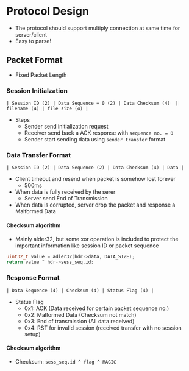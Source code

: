 # Protocol Design

- The protocol should support multiply connection at same time for server/client
- Easy to parse!

## Packet Format

- Fixed Packet Length

### Session Initialzation

```
| Session ID (2) | Data Sequence = 0 (2) | Data Checksum (4)  | filename (4) | file size (4) |
```

- Steps
    - Sender send initialization request
    - Receiver send back a ACK response with `sequence no. = 0`
    - Sender start sending data using `sender transfer` format

### Data Transfer Format

```
| Session ID (2) | Data Sequence (2) | Data Checksum (4) | Data |
```

- Client timeout and resend when packet is somehow lost forever
    - 500ms
- When data is fully received by the serer
    - Server send End of Transmission
- When data is corrupted, server drop the packet and response a Malformed Data

#### Checksum algorithm

- Mainly alder32, but some xor operation is included to protect the important information like session ID or packet sequence

```c
uint32_t value = adler32(hdr->data, DATA_SIZE);
return value ^ hdr->sess_seq.id;
```

### Response Format

```
| Data Sequence (4) | Checksum (4) | Status Flag (4) |
```

- Status Flag
    - 0x1: ACK (Data received for certain packet sequence no.)
    - 0x2: Malformed Data (Checksum not match)
    - 0x3: End of transmission (All data received)
    - 0x4: RST for invalid session (received transfer with no session setup)

#### Checksum algorithm

- Checksum: `sess_seq.id ^ flag ^ MAGIC`
